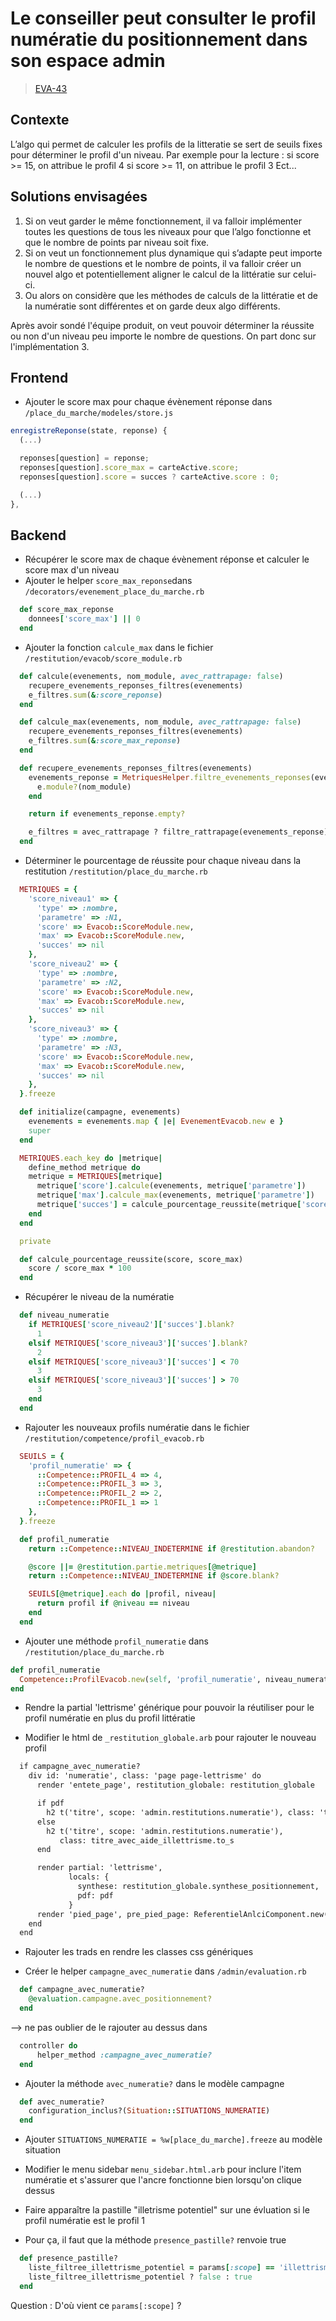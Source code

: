 <!-- 📄 Standard : https://www.notion.so/captive/Le-cadrage-technique-dbb611e45f114737a6b14745caa584e9?pvs=4 -->
# Le conseiller peut consulter le profil numératie du positionnement dans son espace admin

> [EVA-43](https://captive-team.atlassian.net/browse/EVA-43)

## Contexte

L’algo qui permet de calculer les profils de la litteratie se sert de seuils fixes pour déterminer le profil d'un niveau. Par exemple pour la lecture :
si score >= 15, on attribue le profil 4
si score >= 11, on attribue le profil 3
Ect...

## Solutions envisagées

1. Si on veut garder le même fonctionnement, il va falloir implémenter toutes les questions de tous les niveaux pour que l’algo fonctionne et que le nombre de points par niveau soit fixe.
2. Si on veut un fonctionnement plus dynamique qui s’adapte peut importe le nombre de questions et le nombre de points, il va falloir créer un nouvel algo et potentiellement aligner le calcul de la littératie sur celui-ci.
3. Ou alors on considère que les méthodes de calculs de la littératie et de la numératie sont différentes et on garde deux algo différents.

Après avoir sondé l'équipe produit, on veut pouvoir déterminer la réussite ou non d'un niveau peu importe le nombre de questions. On part donc sur l'implémentation 3.

## Frontend
- Ajouter le score max pour chaque évènement réponse dans `/place_du_marche/modeles/store.js`
```javascript
enregistreReponse(state, reponse) {
  (...)

  reponses[question] = reponse;
  reponses[question].score_max = carteActive.score;
  reponses[question].score = succes ? carteActive.score : 0;

  (...)
},
```
## Backend

- Récupérer le score max de chaque évènement réponse et calculer le score max d'un niveau
- Ajouter le helper `score_max_reponse`dans `/decorators/evenement_place_du_marche.rb`

```ruby
  def score_max_reponse
    donnees['score_max'] || 0
  end
```

- Ajouter la fonction `calcule_max` dans le fichier `/restitution/evacob/score_module.rb`

```ruby
  def calcule(evenements, nom_module, avec_rattrapage: false)
    recupere_evenements_reponses_filtres(evenements)
    e_filtres.sum(&:score_reponse)
  end

  def calcule_max(evenements, nom_module, avec_rattrapage: false)
    recupere_evenements_reponses_filtres(evenements)
    e_filtres.sum(&:score_max_reponse)
  end

  def recupere_evenements_reponses_filtres(evenements)
    evenements_reponse = MetriquesHelper.filtre_evenements_reponses(evenements) do |e|
      e.module?(nom_module)
    end

    return if evenements_reponse.empty?

    e_filtres = avec_rattrapage ? filtre_rattrapage(evenements_reponse) : evenements_reponse
  end
```

- Déterminer le pourcentage de réussite pour chaque niveau dans la restitution `/restitution/place_du_marche.rb`

```ruby
  METRIQUES = {
    'score_niveau1' => {
      'type' => :nombre,
      'parametre' => :N1,
      'score' => Evacob::ScoreModule.new,
      'max' => Evacob::ScoreModule.new,
      'succes' => nil
    },
    'score_niveau2' => {
      'type' => :nombre,
      'parametre' => :N2,
      'score' => Evacob::ScoreModule.new,
      'max' => Evacob::ScoreModule.new,
      'succes' => nil
    },
    'score_niveau3' => {
      'type' => :nombre,
      'parametre' => :N3,
      'score' => Evacob::ScoreModule.new,
      'max' => Evacob::ScoreModule.new,
      'succes' => nil
    },
  }.freeze

  def initialize(campagne, evenements)
    evenements = evenements.map { |e| EvenementEvacob.new e }
    super
  end

  METRIQUES.each_key do |metrique|
    define_method metrique do
    metrique = METRIQUES[metrique]
      metrique['score'].calcule(evenements, metrique['parametre'])
      metrique['max'].calcule_max(evenements, metrique['parametre'])
      metrique['succes'] = calcule_pourcentage_reussite(metrique['score'], metrique['max'])
    end
  end

  private

  def calcule_pourcentage_reussite(score, score_max)
    score / score_max * 100
  end
```

- Récupérer le niveau de la numératie
```ruby
  def niveau_numeratie
    if METRIQUES['score_niveau2']['succes'].blank?
      1
    elsif METRIQUES['score_niveau3']['succes'].blank?
      2
    elsif METRIQUES['score_niveau3']['succes'] < 70
      3
    elsif METRIQUES['score_niveau3']['succes'] > 70
      3
    end
  end
```

- Rajouter les nouveaux profils numératie dans le fichier `/restitution/competence/profil_evacob.rb`

```ruby
  SEUILS = {
    'profil_numeratie' => {
      ::Competence::PROFIL_4 => 4,
      ::Competence::PROFIL_3 => 3,
      ::Competence::PROFIL_2 => 2,
      ::Competence::PROFIL_1 => 1
    },
  }.freeze
```

```ruby
  def profil_numeratie
    return ::Competence::NIVEAU_INDETERMINE if @restitution.abandon?

    @score ||= @restitution.partie.metriques[@metrique]
    return ::Competence::NIVEAU_INDETERMINE if @score.blank?

    SEUILS[@metrique].each do |profil, niveau|
      return profil if @niveau == niveau
    end
  end
```

- Ajouter une méthode `profil_numeratie` dans `/restitution/place_du_marche.rb`

```ruby
def profil_numeratie
  Competence::ProfilEvacob.new(self, 'profil_numeratie', niveau_numeratie)
end
```

- Rendre la partial 'lettrisme' générique pour pouvoir la réutiliser pour le profil numératie en plus du profil littératie

- Modifier le html de `_restitution_globale.arb` pour rajouter le nouveau profil

```html
  if campagne_avec_numeratie?
    div id: 'numeratie', class: 'page page-lettrisme' do
      render 'entete_page', restitution_globale: restitution_globale

      if pdf
        h2 t('titre', scope: 'admin.restitutions.numeratie'), class: 'text-center mt-5 mb-4'
      else
        h2 t('titre', scope: 'admin.restitutions.numeratie'),
           class: titre_avec_aide_illettrisme.to_s
      end

      render partial: 'lettrisme',
             locals: {
               synthese: restitution_globale.synthese_positionnement,
               pdf: pdf
             }
      render 'pied_page', pre_pied_page: ReferentielAnlciComponent.new('officiel')
    end
  end
```

- Rajouter les trads en rendre les classes css génériques

- Créer le helper `campagne_avec_numeratie` dans `/admin/evaluation.rb`
```ruby
  def campagne_avec_numeratie?
    @evaluation.campagne.avec_positionnement?
  end
```
--> ne pas oublier de le rajouter au dessus dans
```ruby
  controller do
      helper_method :campagne_avec_numeratie?
  end
```

- Ajouter la méthode `avec_numeratie?` dans le modèle campagne
```ruby
  def avec_numeratie?
    configuration_inclus?(Situation::SITUATIONS_NUMERATIE)
  end
```
- Ajouter `SITUATIONS_NUMERATIE = %w[place_du_marche].freeze` au modèle situation

- Modifier le menu sidebar `menu_sidebar.html.arb` pour inclure l'item numératie et s'assurer que l'ancre fonctionne bien lorsqu'on clique dessus

- Faire apparaître la pastille "illetrisme potentiel" sur une évluation si le profil numératie est le profil 1
- Pour ça, il faut que la méthode `presence_pastille?` renvoie true
```ruby
  def presence_pastille?
    liste_filtree_illettrisme_potentiel = params[:scope] == 'illettrisme_potentiel'
    liste_filtree_illettrisme_potentiel ? false : true
  end
```

Question : D'où vient ce `params[:scope]` ?
